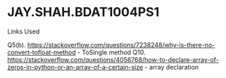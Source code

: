 # JAY.SHAH.BDAT1004PS1
Links Used

Q5(b). https://stackoverflow.com/questions/7238248/why-is-there-no-convert-tofloat-method - ToSingle method Q10. https://stackoverflow.com/questions/4056768/how-to-declare-array-of-zeros-in-python-or-an-array-of-a-certain-size - array declaration
